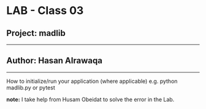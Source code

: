 # LAB - Class 03

## Project: madlib

----------------------------------------------------------------

## Author: Hasan Alrawaqa

----------------------------------------------------------------
How to initialize/run your application (where applicable) e.g. python madlib.py or pytest

**note:** I take help from  Husam Obeidat to solve the error in the Lab.
